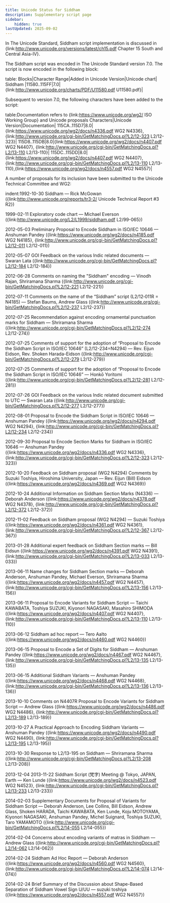 ```yaml
---
title: Unicode Status for Siddham
description: Supplementary script page
sidebar:
    hidden: true
lastUpdated: 2025-09-02
---
```


In The Unicode Standard, Siddham script implementation is discussed in {link:http://www.unicode.org/versions/latest/ch15.pdf Chapter 15 South and Central Asia-IV}.

[comment]: # (end of intro)

[comment]: # (start of blocks)

The Siddham script was encoded in The Unicode Standard version 7.0. The script is now encoded in the following block:

table:
Blocks|Character Range|Added in Unicode Version|Unicode chart|
Siddham |11580..115FF|7.0|{link:http://www.unicode.org/charts/PDF/U11580.pdf U11580.pdf}|

[comment]: # (end of blocks)

[comment]: # (start of chars)

Subsequent to version 7.0, the following characters have been added to the script:

table:Documentation refers to {link:https://www.unicode.org/wg2/ ISO Working Group} and Unicode proposals
Characters|Unicode Version|Documentation|
115CA..115D7|8.0|{link:https://www.unicode.org/wg2/docs/n4336.pdf WG2 N4336}, {link:http://www.unicode.org/cgi-bin/GetMatchingDocs.pl?L2/12-323 L2/12-323}|
115D8..115DB|8.0|{link:https://www.unicode.org/wg2/docs/n4407.pdf WG2 N4407}, {link:http://www.unicode.org/cgi-bin/GetMatchingDocs.pl?L2/13-110 L2/13-110}|
115DC..115DD|8.0|{link:https://www.unicode.org/wg2/docs/n4407.pdf WG2 N4407}, {link:http://www.unicode.org/cgi-bin/GetMatchingDocs.pl?L2/13-110 L2/13-110},{link:https://www.unicode.org/wg2/docs/n4557.pdf WG2 N4557}|

[comment]: # (end of chars)

[comment]: # (start of rest)

A number of proposals for its inclusion have been submitted to the Unicode Technical Committee and WG2:

indent:1992-10-30 Siddham — Rick McGowan ({link:http://www.unicode.org/reports/tr3-2/ Unicode Technical Report #3 R2})

1999-02-11 Exploratory code chart — Michael Everson ({link:http://www.unicode.org/L2/L1999/siddham.pdf L2/99-065})

2012-05-03 Preliminary Proposal to Encode Siddham in ISO/IEC 10646 — Anshuman Pandey ({link:https://www.unicode.org/wg2/docs/n4185.pdf WG2 N4185}, {link:http://www.unicode.org/cgi-bin/GetMatchingDocs.pl?L2/12-011 L2/12-011})

2012-05-07 GOI Feedback on the various Indic related documents — Swaran Lata ({link:http://www.unicode.org/cgi-bin/GetMatchingDocs.pl?L2/12-184 L2/12-184})

2012-06-28 Comments on naming the "Siddham" encoding — Vinodh Rajan, Shriramana Sharma ({link:http://www.unicode.org/cgi-bin/GetMatchingDocs.pl?L2/12-221 L2/12-221})

2012-07-11 Comments on the name of the “Siddham” script (L2/12‐011R = N4185) — Stefan Baums, Andrew Glass ({link:http://www.unicode.org/cgi-bin/GetMatchingDocs.pl?L2/12-237 L2/12-237})

2012-07-25 Recommendation against encoding ornamental punctuation marks for Siddham — Shriramana Sharma ({link:http://www.unicode.org/cgi-bin/GetMatchingDocs.pl?L2/12-274 L2/12-274})

2012-07-25 Comments of support for the adoption of “Proposal to Encode the Siddham Script in ISO/IEC 10646” (L2/12-234=N4294) — Rev. Eijun Eidson, Rev. Shoken Harada-Eidson ({link:http://www.unicode.org/cgi-bin/GetMatchingDocs.pl?L2/12-279 L2/12-279})

2012-07-25 Comments of support for the adoption of “Proposal to Encode the Siddham Script in ISO/IEC 10646” — Honkō Yoritomi ({link:http://www.unicode.org/cgi-bin/GetMatchingDocs.pl?L2/12-281 L2/12-281})

2012-07-26 GOI Feedback on the various Indic related document submitted to UTC — Swaran Lata ({link:http://www.unicode.org/cgi-bin/GetMatchingDocs.pl?L2/12-277 L2/12-277})

2012-08-01 Proposal to Encode the Siddham Script in ISO/IEC 10646 — Anshuman Pandey ({link:https://www.unicode.org/wg2/docs/n4294.pdf WG2 N4294}, {link:http://www.unicode.org/cgi-bin/GetMatchingDocs.pl?L2/12-234 L2/12-234})

2012-09-30 Proposal to Encode Section Marks for Siddham in ISO/IEC 10646 — Anshuman Pandey ({link:https://www.unicode.org/wg2/docs/n4336.pdf WG2 N4336}, {link:http://www.unicode.org/cgi-bin/GetMatchingDocs.pl?L2/12-323 L2/12-323})

2012-10-20 Feedback on Siddham proposal (WG2 N4294) Comments by Suzuki Toshiya, Hiroshima University, Japan — Rev. Eijun (Bill) Eidson ({link:https://www.unicode.org/wg2/docs/n4369.pdf WG2 N4369})

2012-10-24 Additional Information on Siddham Section Marks (N4336) — Deborah Anderson ({link:https://www.unicode.org/wg2/docs/n4378.pdf WG2 N4378}, {link:http://www.unicode.org/cgi-bin/GetMatchingDocs.pl?L2/12-372 L2/12-372})

2012-11-02 Feedback on Siddham proposal (WG2 N4294) — Suzuki Toshiya ({link:https://www.unicode.org/wg2/docs/n4361.pdf WG2 N4361}, {link:http://www.unicode.org/cgi-bin/GetMatchingDocs.pl?L2/12-367 L2/12-367})

2013-01-28 Additional expert feedback on Siddham Section marks — Bill Eidsun ({link:https://www.unicode.org/wg2/docs/n4391.pdf WG2 N4391}, {link:http://www.unicode.org/cgi-bin/GetMatchingDocs.pl?L2/13-033 L2/13-033})

2013-06-11 Name changes for Siddham Section marks — Deborah Anderson, Anshuman Pandey, Michael Everson, Shriramana Sharma ({link:https://www.unicode.org/wg2/docs/n4457.pdf WG2 N4457}, {link:http://www.unicode.org/cgi-bin/GetMatchingDocs.pl?L2/13-156 L2/13-156})

2013-06-11 Proposal to Encode Variants for Siddham Script — Taichi KAWABATA, Toshiya SUZUKI, Kiyonori NAGASAKI, Masahiro SHIMODA ({link:https://www.unicode.org/wg2/docs/n4407.pdf WG2 N4407}, {link:http://www.unicode.org/cgi-bin/GetMatchingDocs.pl?L2/13-110 L2/13-110})

2013-06-12 Siddham ad hoc report — Tero Aalto ({link:https://www.unicode.org/wg2/docs/n4460.pdf WG2 N4460})

2013-06-15 Proposal to Encode a Set of Digits for Siddham — Anshuman Pandey ({link:https://www.unicode.org/wg2/docs/n4467.pdf WG2 N4467}, {link:http://www.unicode.org/cgi-bin/GetMatchingDocs.pl?L2/13-135 L2/13-135})

2013-06-15 Additional Siddham Variants — Anshuman Pandey ({link:https://www.unicode.org/wg2/docs/n4468.pdf WG2 N4468}, {link:http://www.unicode.org/cgi-bin/GetMatchingDocs.pl?L2/13-136 L2/13-136})

2013-10-10 Comments on N4407R Proposal to Encode Variants for Siddham Script — Andrew Glass ({link:https://www.unicode.org/wg2/docs/n4486.pdf WG2 N4486}, {link:http://www.unicode.org/cgi-bin/GetMatchingDocs.pl?L2/13-189 L2/13-189})

2013-10-27 A Practical Approach to Encoding Siddham Variants — Anshuman Pandey ({link:https://www.unicode.org/wg2/docs/n4490.pdf WG2 N4490}, {link:http://www.unicode.org/cgi-bin/GetMatchingDocs.pl?L2/13-195 L2/13-195})

2013-10-30 Response to L2/13-195 on Siddham — Shriramana Sharma ({link:http://www.unicode.org/cgi-bin/GetMatchingDocs.pl?L2/13-208 L2/13-208})

2013-12-04 2013-11-22 Siddham Script (梵字) Meeting @ Tokyo, JAPAN, Earth — Ken Lunde ({link:https://www.unicode.org/wg2/docs/n4523.pdf WG2 N4523}, {link:http://www.unicode.org/cgi-bin/GetMatchingDocs.pl?L2/13-233 L2/13-233})

2014-02-03 Supplementary Documents for Proposal of Variants for Siddham Script — Deborah Anderson, Lee Collins, Bill Eidson, Andrew Glass, Shoken HARADA, Taichi KAWABATA, Ken Lunde, Koju MOTOYAMA, Kiyonori NAGASAKI, Anshuman Pandey, Michel Suignard, Toshiya SUZUKI, Taro YAMAMOTO ({link:http://www.unicode.org/cgi-bin/GetMatchingDocs.pl?L2/14-055 L2/14-055})

2014-02-04 Concerns about encoding variants of matras in Siddham — Andrew Glass ({link:http://www.unicode.org/cgi-bin/GetMatchingDocs.pl?L2/14-062 L2/14-062})

2014-02-24 Siddham Ad Hoc Report — Deborah Anderson ({link:https://www.unicode.org/wg2/docs/n4560.pdf WG2 N4560}, {link:http://www.unicode.org/cgi-bin/GetMatchingDocs.pl?L2/14-074 L2/14-074})

2014-02-24 Brief Summary of the Discussion about Shape-Based Separation of Siddham Vowel Sign U/UU — suzuki toshiya ({link:https://www.unicode.org/wg2/docs/n4557.pdf WG2 N4557})
